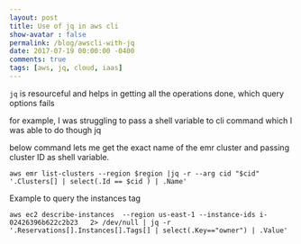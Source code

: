 ```yaml
---
layout: post
title: Use of jq in aws cli
show-avatar : false
permalink: /blog/awscli-with-jq
date: 2017-07-19 00:00:00 -0400
comments: true
tags: [aws, jq, cloud, iaas]
---
```

`jq` is resourceful and helps in getting all the operations done, which query options fails

for example, I was struggling to pass a shell variable to cli command which I was able to do though jq

below command lets me get the exact name of the emr cluster and passing cluster ID as shell variable.
```shell
aws emr list-clusters --region $region |jq -r --arg cid "$cid"  '.Clusters[] | select(.Id == $cid ) | .Name'
```

Example to query the instances tag

```shell
aws ec2 describe-instances  --region us-east-1 --instance-ids i-02426396b622c2b23   2> /dev/null | jq -r '.Reservations[].Instances[].Tags[] | select(.Key=="owner") | .Value'
```
